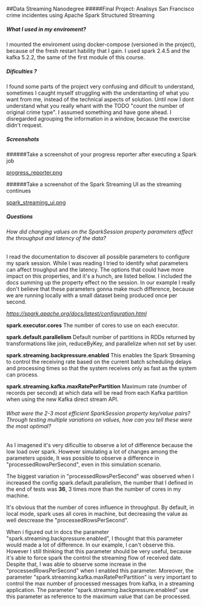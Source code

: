##Data Streaming Nanodegree
#####Final Project: Analisys San Francisco crime incidentes using Apache Spark Structured Streaming

##### What I used in my enviroment?

I mounted the enviroment using docker-compose (versioned in the project), because of the fresh restart 
hability that I gain. I used spark 2.4.5 and the kafka 5.2.2, the same of the first module of this course.

##### Dificulties ?

I found some parts of the project very confusing and dificult to understand, sometimes I caught myself struggling
with the understanting of what you want from me, instead of the technical aspects of solution. Until now I dont 
understand what you really whant with the TODO "count the number of original crime type". I assumed something and
have gone ahead. I disregarded agrouping the information in a window, because the exercise didn't request.

##### Screenshots

######Take a screenshot of your progress reporter after executing a Spark job

[progress_reporter.png](./progress_reporter.png)

######Take a screenshot of the Spark Streaming UI as the streaming continues

[spark_streaming_ui.png](./spark_streaming_ui.png) 

##### Questions

###### How did changing values on the SparkSession property parameters affect the throughput and latency of the data?

I read the documentation to discover all possible parameters to configure my spark session. While I was reading I tried
to identify what parameters can affect troughput and the latency. The options that could have more impact on this 
properties, and it's a hunch, are listed bellow. I included the docs summing up the property effect no the session. 
In our example I really don't believe that these parameters gonna make much difference, because we are running locally 
with a small dataset being produced once per second.

*https://spark.apache.org/docs/latest/configuration.html*

**spark.executor.cores**
The number of cores to use on each executor.

**spark.default.parallelism**
Default number of partitions in RDDs returned by transformations like join, reduceByKey, and parallelize when not set by user.

**spark.streaming.backpressure.enabled**
This enables the Spark Streaming to control the receiving rate based on the current batch scheduling delays and processing times so that the system receives only as fast as the system can process.

**spark.streaming.kafka.maxRatePerPartition**
Maximum rate (number of records per second) at which data will be read from each Kafka partition when using the new Kafka direct stream API. 

###### What were the 2-3 most efficient SparkSession property key/value pairs? Through testing multiple variations on values, how can you tell these were the most optimal?

As I imagened it's very dificultie to observe a lot of difference because the low load over spark. However simulating a lot of changes 
among the parameters upside, It was possible to observe a difference in "processedRowsPerSecond", even in this simulation scenario.

The biggest variation in "processedRowsPerSecond" was observed when I increased the config spark.default.parallelism, the number
that I defined in the end of tests was **36**, 3 times more than the number of cores in my machine.

It's obvious that the number of cores influence in throughput. By default, in local mode, spark uses all cores in machine, but 
decreasing the value as well descrease the "processedRowsPerSecond".

When i figured out in docs the parameter "spark.streaming.backpressure.enabled", I thought that this parameter would made
a lot of difference. In our example, I can't observe this. However I still thinking that this parameter should be
very useful, because it's able to force spark the control the streaming flow of received date. Despite that, I was able
to observe some increase in the "processedRowsPerSecond" when I enabled this parameter. Moreover, the parameter 
"spark.streaming.kafka.maxRatePerPartition" is very important to control the max number of processed messages
from kafka, in a streaming application. The parameter "spark.streaming.backpressure.enabled" use this parameter
as reference to the maximum value that can be processed.




